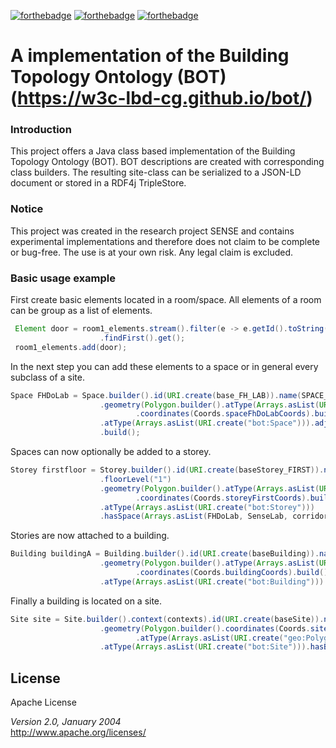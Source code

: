 [![forthebadge](https://forthebadge.com/images/badges/built-with-love.svg)](https://forthebadge.com)
[![forthebadge](https://forthebadge.com/images/badges/built-by-developers.svg)](https://forthebadge.com)
[![forthebadge](https://forthebadge.com/images/badges/made-with-java.svg)](https://forthebadge.com)

# A implementation of the Building Topology Ontology (BOT) (https://w3c-lbd-cg.github.io/bot/)

### Introduction
This project offers a Java class based implementation of the Building Topology Ontology (BOT).
BOT descriptions are created with corresponding class builders. The resulting site-class can be serialized to a JSON-LD document or stored
in a RDF4j TripleStore.

### Notice
This project was created in the research project SENSE and contains experimental implementations and therefore does not claim to be complete 
or bug-free. The use is at your own risk. Any legal claim is excluded. 

### Basic usage example

First create basic elements located in a room/space. All elements of a room can be group as a list of elements.

```java
 Element door = room1_elements.stream().filter(e -> e.getId().toString().equals(base_FH_LAB + "/door1"))
					.findFirst().get();
 room1_elements.add(door);
```

In the next step you can add these elements to a space or in general every subclass of a site.

```java
Space FHDoLab = Space.builder().id(URI.create(base_FH_LAB)).name(SPACE_VIEWNAME_FH_LAB)
					.geometry(Polygon.builder().atType(Arrays.asList(URI.create("geo:Polygon")))
							.coordinates(Coords.spaceFhDoLabCoords).build())
					.atType(Arrays.asList(URI.create("bot:Space"))).adjacentElement(room1_elements).hasElement(iot)
					.build();
```

Spaces can now optionally be added to a storey.

```java
Storey firstfloor = Storey.builder().id(URI.create(baseStorey_FIRST)).name(STOREY_VIEWNAME_FIRST)
					.floorLevel("1")
					.geometry(Polygon.builder().atType(Arrays.asList(URI.create("geo:Polygon")))
							.coordinates(Coords.storeyFirstCoords).build())
					.atType(Arrays.asList(URI.create("bot:Storey")))
					.hasSpace(Arrays.asList(FHDoLab, SenseLab, corridor)).build();
```

Stories are now attached to a building.

```java
Building buildingA = Building.builder().id(URI.create(baseBuilding)).name(BUILDING_VIEWNAME)
					.geometry(Polygon.builder().atType(Arrays.asList(URI.create("geo:Polygon")))
							.coordinates(Coords.buildingCoords).build())
					.atType(Arrays.asList(URI.create("bot:Building"))).hasStorey(storeys).build();
```

Finally a building is located on a site.

```java
Site site = Site.builder().context(contexts).id(URI.create(baseSite)).name(SITE_VIEWNAME)
					.geometry(Polygon.builder().coordinates(Coords.siteCoords)
							.atType(Arrays.asList(URI.create("geo:Polygon"))).build())
					.atType(Arrays.asList(URI.create("bot:Site"))).hasBuilding(Arrays.asList(buildingA)).build();
```

## License
Apache License

_Version 2.0, January 2004_  
http://www.apache.org/licenses/